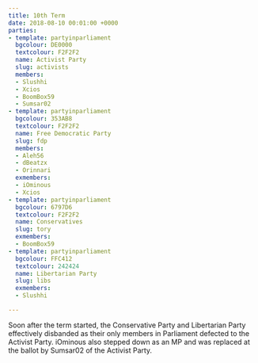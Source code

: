 ```yaml
---
title: 10th Term
date: 2018-08-10 00:01:00 +0000
parties:
- template: partyinparliament
  bgcolour: DE0000
  textcolour: F2F2F2
  name: Activist Party
  slug: activists
  members:
  - Slushhi
  - Xcios
  - BoomBox59
  - Sumsar02
- template: partyinparliament
  bgcolour: 353AB8
  textcolour: F2F2F2
  name: Free Democratic Party
  slug: fdp
  members:
  - Aleh56
  - dBeatzx
  - Orinnari
  exmembers:
  - iOminous
  - Xcios
- template: partyinparliament
  bgcolour: 6797D6
  textcolour: F2F2F2
  name: Conservatives
  slug: tory
  exmembers:
  - BoomBox59
- template: partyinparliament
  bgcolour: FFC412
  textcolour: 242424
  name: Libertarian Party
  slug: libs
  exmembers:
  - Slushhi

---
```

Soon after the term started, the Conservative Party and Libertarian Party effectively disbanded as their only members in Parliament defected to the Activist Party. iOminous also stepped down as an MP and was replaced at the ballot by Sumsar02 of the Activist Party.